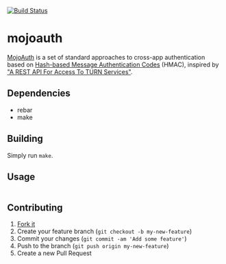 [![Build Status](https://travis-ci.org/mojolingo/mojoauth.erl.svg?branch=develop)](http://travis-ci.org/mojolingo/mojoauth.erl)

# mojoauth

[MojoAuth](http://mojolingo.com/mojoauth) is a set of standard approaches to cross-app authentication based on [Hash-based Message Authentication Codes](http://en.wikipedia.org/wiki/Hash-based_message_authentication_code) (HMAC), inspired by ["A REST API For Access To TURN Services"](http://tools.ietf.org/html/draft-uberti-behave-turn-rest).

## Dependencies

* rebar
* make

## Building

Simply run `make`.

## Usage

```erlang

```

## Contributing

1. [Fork it](https://github.com/mojolingo/mojoauth.erl/fork)
2. Create your feature branch (`git checkout -b my-new-feature`)
3. Commit your changes (`git commit -am 'Add some feature'`)
4. Push to the branch (`git push origin my-new-feature`)
5. Create a new Pull Request
